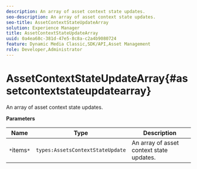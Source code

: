 ```yaml
---
description: An array of asset context state updates.
seo-description: An array of asset context state updates.
seo-title: AssetContextStateUpdateArray
solution: Experience Manager
title: AssetContextStateUpdateArray
uuid: 0a4ea68c-381d-47e5-8c8a-c2a4b9080724
feature: Dynamic Media Classic,SDK/API,Asset Management
role: Developer,Administrator
---
```


# AssetContextStateUpdateArray{#assetcontextstateupdatearray}

An array of asset context state updates.

 **Parameters** 

|  Name  | Type  | Description  |
|---|---|---|
|  `*`items`*`  | `types:AssetsContextStateUpdate`  | An array of asset context state updates.  |


